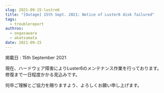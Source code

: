 ```yaml
---
slug: 2021-09-15-lustre6
title: "[Outage] 15th Sept. 2021: Notice of Luster6 disk failured"
tags:
  - troublereport
authros:
  - oogasawara
  - akatsumata
date: 2021-09-15
---
```


掲載日 : 15th September 2021


現在、ハードウェア障害によりLuster6のメンテナンス作業を行っております。
修復まで一日程度かかる見込みです。

何卒ご理解とご協力を賜りますよう、よろしくお願い申し上げます。
